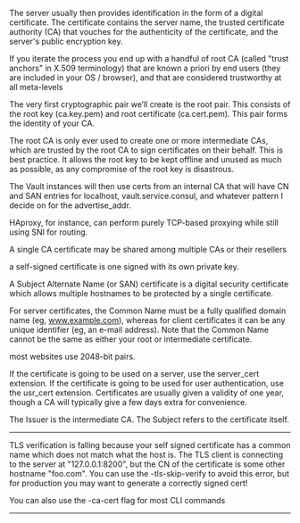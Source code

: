 The server usually then provides identification in the form of a digital certificate. The certificate contains the server name, the trusted certificate authority (CA) that vouches for the authenticity of the certificate, and the server's public encryption key.

If you iterate the process you end up with a handful of root CA (called "trust anchors" in X.509 terminology) that are known a priori by end users (they are included in your OS / browser), and that are considered trustworthy at all meta-levels

The very first cryptographic pair we’ll create is the root pair. This consists of the root key (ca.key.pem) and root certificate (ca.cert.pem). This pair forms the identity of your CA.

The root CA is only ever used to create one or more intermediate CAs, which are trusted by the root CA to sign certificates on their behalf.  This is best practice. It allows the root key to be kept offline and unused as much as possible, as any compromise of the root key is disastrous.

The Vault instances will then use certs from an internal CA that will have CN and SAN entries for localhost, vault.service.consul, and whatever pattern I decide on for the advertise_addr.

HAproxy, for instance, can perform purely TCP-based proxying while still using SNI for routing.

A single CA certificate may be shared among multiple CAs or their resellers

a self-signed certificate is one signed with its own private key.

A Subject Alternate Name (or SAN) certificate is a digital security certificate which allows multiple hostnames to be protected by a single certificate.

For server certificates, the Common Name must be a fully qualified domain name (eg, www.example.com), whereas for client certificates it can be any unique identifier (eg, an e-mail address). Note that the Common Name cannot be the same as either your root or intermediate certificate.

most websites use 2048-bit pairs.

If the certificate is going to be used on a server, use the server_cert extension. If the certificate is going to be used for user authentication, use the usr_cert extension. Certificates are usually given a validity of one year, though a CA will typically give a few days extra for convenience.

The Issuer is the intermediate CA. The Subject refers to the certificate itself.

---------------------

TLS verification is falling because your self signed certificate has a common name which does not match what the host is. The TLS client is connecting to the server at "127.0.0.1:8200", but the CN of the certificate is some other hostname "foo.com". You can use the -tls-skip-verify to avoid this error, but for production you may want to generate a correctly signed cert!

You can also use the -ca-cert flag for most CLI commands

----------
